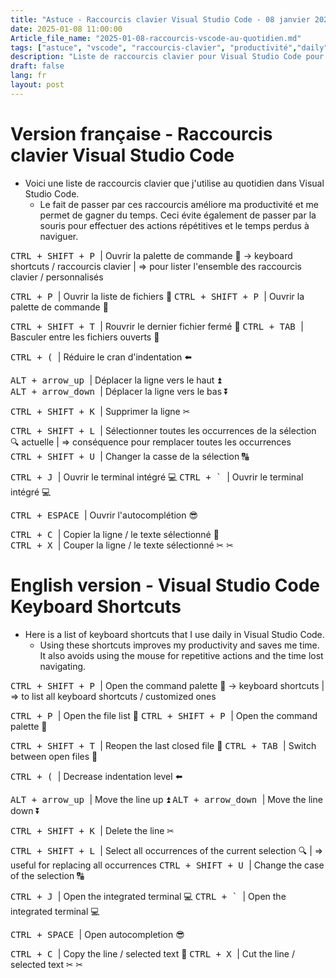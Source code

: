 ```yaml
---
title: "Astuce - Raccourcis clavier Visual Studio Code - 08 janvier 2025"
date: 2025-01-08 11:00:00
Article_file_name: "2025-01-08-raccourcis-vscode-au-quotidien.md"
tags: ["astuce", "vscode", "raccourcis-clavier", "productivité","daily",  "jan", "jan-2025"]
description: "Liste de raccourcis clavier pour Visual Studio Code pour améliorer votre productivité - January 8"
draft: false
lang: fr
layout: post
---
```



# Version française - Raccourcis clavier Visual Studio Code

- Voici une liste de raccourcis clavier que j'utilise au quotidien dans Visual Studio Code.   
    - Le fait de passer par ces raccourcis améliore ma productivité et me permet de gagner du temps. Ceci évite également de passer par la souris pour effectuer des actions répétitives et le temps perdus à naviguer.   


<kbd> CTRL + SHIFT + P </kbd> | Ouvrir la palette de commande 🎨 -> keyboard shortcuts / raccourcis clavier | => pour lister l'ensemble des raccourcis clavier / personnalisés  
 


<kbd> CTRL + P </kbd> | Ouvrir la liste de fichiers 📂 
<kbd> CTRL + SHIFT + P </kbd> | Ouvrir la palette de commande 🎨  


<kbd> CTRL + SHIFT + T </kbd> | Rouvrir le dernier fichier fermé  🔄 
<kbd> CTRL + TAB </kbd> | Basculer entre les fichiers ouverts 🔀 


<kbd> CTRL + ( </kbd> | Réduire le cran d'indentation ⬅️  
<!-- <kbd> CTRL + ) </kbd> | augmenter le cran d'indentation ➡️ -->


<kbd> ALT + arrow_up </kbd> | Déplacer la ligne vers le haut ⏫  
<kbd> ALT + arrow_down </kbd> | Déplacer la ligne vers le bas ⏬  


<kbd> CTRL + SHIFT + K </kbd> | Supprimer la ligne ✂ 

<kbd> CTRL + SHIFT + L </kbd> | Sélectionner toutes les occurrences de la sélection 🔍 actuelle | => conséquence pour remplacer toutes les occurrences  
<kbd> CTRL + SHIFT + U </kbd> | Changer la casse de la sélection 🔠 



<kbd> CTRL + J </kbd> | Ouvrir le terminal intégré  💻
<kbd> CTRL + ` </kbd> | Ouvrir le terminal intégré  💻


<kbd> CTRL + ESPACE </kbd> | Ouvrir l'autocomplétion 😎 


<kbd> CTRL + C </kbd> | Copier la ligne / le texte sélectionné 🧾  
<kbd> CTRL + X </kbd> | Couper la ligne / le texte sélectionné ✂ ✂



# English version - Visual Studio Code Keyboard Shortcuts 
- Here is a list of keyboard shortcuts that I use daily in Visual Studio Code.
    - Using these shortcuts improves my productivity and saves me time. It also avoids using the mouse for repetitive actions and the time lost navigating.

<kbd> CTRL + SHIFT + P </kbd> | Open the command palette 🎨 -> keyboard shortcuts | => to list all keyboard shortcuts / customized ones

<kbd> CTRL + P </kbd> | Open the file list 📂
<kbd> CTRL + SHIFT + P </kbd> | Open the command palette 🎨

<kbd> CTRL + SHIFT + T </kbd> | Reopen the last closed file 🔄
<kbd> CTRL + TAB </kbd> | Switch between open files 🔀

<kbd> CTRL + ( </kbd> | Decrease indentation level ⬅️
<!-- <kbd> CTRL + ) </kbd> | Increase indentation level ➡️ -->

<kbd> ALT + arrow_up </kbd> | Move the line up ⏫
<kbd> ALT + arrow_down </kbd> | Move the line down ⏬

<kbd> CTRL + SHIFT + K </kbd> | Delete the line ✂

<kbd> CTRL + SHIFT + L </kbd> | Select all occurrences of the current selection 🔍 | => useful for replacing all occurrences
<kbd> CTRL + SHIFT + U </kbd> | Change the case of the selection 🔠

<kbd> CTRL + J </kbd> | Open the integrated terminal 💻
<kbd> CTRL + ` </kbd> | Open the integrated terminal 💻

<kbd> CTRL + SPACE </kbd> | Open autocompletion 😎

<kbd> CTRL + C </kbd> | Copy the line / selected text 🧾
<kbd> CTRL + X </kbd> | Cut the line / selected text ✂ ✂


